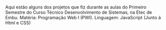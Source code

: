 Aqui estão alguns dos projetos que fiz durante as aulas do Primeiro Semestre do Curso Técnico Desenvolvimento de Sistemas, na Etec de Embu.
Matéria: Programação Web I (PWI). Linguagem: JavaScript (Junto à Html e CSS)
